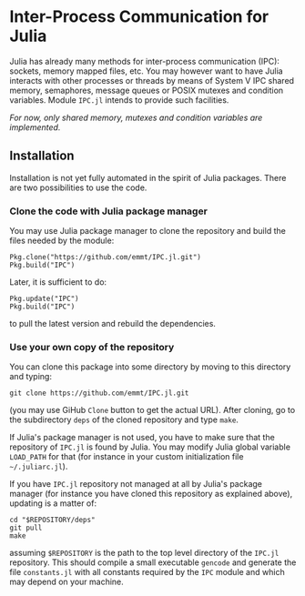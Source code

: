 # Inter-Process Communication for Julia

Julia has already many methods for inter-process communication (IPC): sockets,
memory mapped files, etc.  You may however want to have Julia interacts with
other processes or threads by means of System V IPC shared memory, semaphores,
message queues or POSIX mutexes and condition variables.  Module `IPC.jl`
intends to provide such facilities.

*For now, only shared memory, mutexes and condition variables are implemented.*


## Installation

Installation is not yet fully automated in the spirit of Julia packages.  There
are two possibilities to use the code.


### Clone the code with Julia package manager

You may use Julia package manager to clone the repository and build the files
needed by the module:

    Pkg.clone("https://github.com/emmt/IPC.jl.git")
    Pkg.build("IPC")

Later, it is sufficient to do:

    Pkg.update("IPC")
    Pkg.build("IPC")

to pull the latest version and rebuild the dependencies.


###  Use your own copy of the repository

You can clone this package into some directory by moving to this directory and
typing:

    git clone https://github.com/emmt/IPC.jl.git

(you may use GiHub `Clone` button to get the actual URL).  After cloning,
go to the subdirectory `deps` of the cloned repository and type `make`.

If Julia's package manager is not used, you have to make sure that the
repository of `IPC.jl` is found by Julia. You may modify Julia global variable
`LOAD_PATH` for that (for instance in your custom initialization file
`~/.juliarc.jl`).

If you have `IPC.jl` repository not managed at all by Julia's package manager
(for instance you have cloned this repository as explained above), updating is
a matter of:

    cd "$REPOSITORY/deps"
    git pull
    make

assuming `$REPOSITORY` is the path to the top level directory of the `IPC.jl`
repository.  This should compile a small executable `gencode` and generate the
file `constants.jl` with all constants required by the `IPC` module and which
may depend on your machine.
